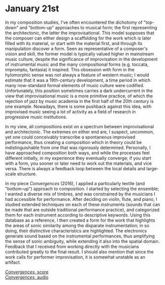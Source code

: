 # January 21st

In my composition studies, I've often encountered the dichotomy of "top-down" and "bottom-up" approaches to musical form; the first representing the architectonic, the latter the improvisational. This model supposes that the composer can either design a scaffolding for the work which is later filled with its material, or start with the material first, and through its manipulation discover a form. Seen as representative of a composer's vision and skill, the former model is typically valued higher in mainstream music culture, despite the significance of improvisation in the development of instrumental music and the many compositional forms (e.g. toccata, impromptu, fantasia) it inspired. This obsession with form in the hylomorphic sense was not always a feature of western music; I would estimate that it was a 19th-century development, a time period in which many now-standard formal elements of music culture were codified. Unfortunately, this position sometimes carries a dark undercurrent in the view that improvisational music is a more primitive practice, of which the rejection of jazz by music academia in the first half of the 20th century is one example. Nowadays, there is some pushback against this idea, with improvised music seeing a lot of activity as a field of research in progressive music institutions.

In my view, all compositions exist on a spectrum between improvisational and architectonic. The extremes on either end are, I suspect, uncommon, yet one could conceivably transcribe a spontaneous improvised performance, thus creating a composition which in theory could be indistinguishable from one that was rigorously determined. Personally, I have approached composition both ways, and while the processes feel different initially, in my experience they eventually converge; if you start with a form, you sooner or later need to work out the materials, and vice versa. There is always a feedback loop between the local details and large-scale structure.

In my piece <i>Convergences</i> (2016), I applied a particularly textile (and "bottom-up") approach to composition. I started by selecting the ensemble; I wanted a diverse mix of timbres, and was constrained by the musicians I had accessible for performance. After deciding on violin, flute, and piano, I studied extended techniques on each of these instruments (sounds that can be made that are outside traditional performance practice), and categorized them for each instrument according to descriptive keywords. Using this database as a reference, I then created a form for the work that highlights the areas of sonic similarity among the disparate instrumentation; in so doing, their distinctive characteristics are highlighted. The electronics generate sound based on the instrumental performances, thus amplifying the sense of sonic ambiguity, while extending it also into the spatial domain. Feedback that I received from working directly with the musicians contributed greatly to the final result. I should also mention that since the work calls for performer improvisation, it is somewhat unstable as an artifact.

[<i>Convergences</i>, score](https://drive.google.com/open?id=1AiYSf2yayqJD2oMJH-3UtmACxW2S2CVE)<br>
[<i>Convergences</i>, audio](https://drive.google.com/open?id=1da5T0jt-mk1Is0evQcfm_tlpetPzGs9w)
